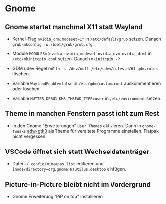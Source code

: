# Gnome

## Gnome startet manchmal X11 statt Wayland

- Kernel-Flag `nvidia_drm.modeset=1"` in `/etc/default/grub` setzen. Danach `grub-mkconfig -o /boot/grub/grub.cfg`.

- Module `MODULES=(nvidia nvidia_modeset nvidia_uvm nvidia_drm)` in `/etc/mkinitcpio.conf` setzen. Danach `mkinitcpio -P`

- GDM udev Regel mit `ln -s /dev/null /etc/udev/rules.d/61-gdm.rules` löschen.

- Variable `WaylandEnable=false` in `/etc/gdm/custom.conf` auskommentieren oder löschen.

- Variable `MUTTER_DEBUG_KMS_THREAD_TYPE=user` in `/etc/environment` setzen.

## Theme in manchen Fenstern passt icht zum Rest

- In den Gnome "Erweiterungen" `User Themes` aktivieren. Dann in `gnome-tweaks` [adw-gtk3](https://github.com/lassekongo83/adw-gtk3) als Theme für veraltete Programme einstellen. Flatpak nicht vergessen.

## VSCode öffnet sich statt Wechseldatenträger

- Datei `~/.config/mimeapps.list` editieren und `inode/directory=org.gnome.Nautilus.desktop` einfügen.

## Picture-in-Picture bleibt nicht im Vordergrund

- Gnome Erweiterung "PiP on top" installieren